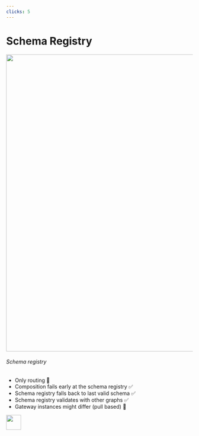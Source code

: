 ```yaml
---
clicks: 5
---
```

# Schema Registry

<div grid="~ cols-2 gap-x-8">
    <img class="rounded shadow" src="https://i.ibb.co/xLgszF6/2022-05-23-15-59-30.jpg" height="800" width="800">
<div>

<div v-if="$slidev.nav.clicks >= 1">

###### Schema registry
<v-clicks fade :at="1">

- Only routing 🧭  
- Composition fails early at the schema registry ✅
- Schema registry falls back to last valid schema ✅
- Schema registry validates with other graphs ✅
- Gateway instances might differ (pull based) 🫤

</v-clicks>
</div>
</div>
</div>

<div class="abs-br m-6 flex gap-2">
<img 
        src="https://cdn.freebiesupply.com/logos/large/2x/postnl-3-logo-png-transparent.png"
        height="40"
        width="40"
    >
</div>